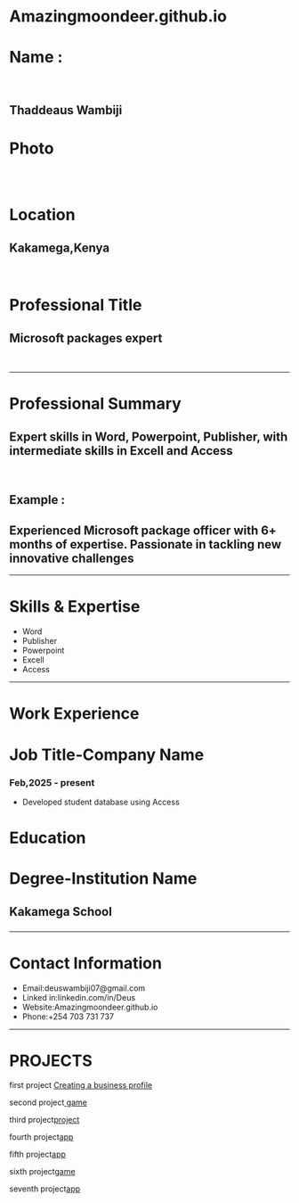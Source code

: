 # Amazingmoondeer.github.io
<p>
<h1><b>Name :</b></h1>
  <br>
<h2> Thaddeaus Wambiji</h2>
</p>
<p>
  <h1><b>Photo</b></h1>
  <h2></h2>
  <br>
</p>
<p>
  <h1><b>Location</b></h1>
  <h2> Kakamega,Kenya</h2>
  <br>
</p>
<p>
  <h1><b>Professional Title</b></h1>
  <h2> Microsoft packages expert</h2>
  <br>
  </p>
  <hr>
<p>
  <h1><b>Professional Summary </b></h1>
  <h2> Expert skills in Word, Powerpoint, Publisher, with intermediate skills in Excell and Access</h2>
  <br>
  <h2> Example : </h2>
  <h2> Experienced Microsoft package officer with 6+ months of expertise. Passionate in tackling new innovative challenges</h2>
</p>
<hr>
<p>
  <h1><b>Skills & Expertise</b></h1>
  <ul>
    <li>Word</li>
    <li>Publisher</li>
    <li>Powerpoint</li>
    <li>Excell</li>
    <li>Access</li>
  </ul>
</p>
<hr>
<p>
  <h1><b>Work Experience</b></h1>
  <h1><b>Job Title-Company Name</b></h1>
  <h3>Feb,2025 - present</h3>
  <ul>
    <li>Developed student database using Access</li>
  </ul>
</p>
<p>
<h1><b>Education</b></h1>
<h1><b>Degree-Institution Name</b></h1>
 <h2>Kakamega School</h2>
<h3></h3>
</p>

<hr>
<p>
  <h1><b>Contact Information</b></h1>
  <ul>
    <li>Email:deuswambiji07@gmail.com</li>
    <li>Linked in:linkedin.com/in/Deus</li>
    <li>Website:Amazingmoondeer.github.io</li>
    <li>Phone:+254 703 731 737</li>
  </ul>
</p>
<hr>
<h1><b>PROJECTS</b></h1>
<p>first project <a href=" https://amazingmoondeer.github.io/Business_profile/"> Creating a business profile</a></p>
<p>second project<a href=" https://amazingmoondeer.github.io/twenty/"> game</a></p>
<p>third project<a href=" https://amazingmoondeer.github.io/ps5/">project</a></p>
<p>fourth project<a href=" https://amazingmoondeer.github.io/photo-editor/">app</a></p>
<p>fifth project<a href="https://amazingmoondeer.github.io/Music/">app</a></p>
<p>sixth project<a href=" https://amazingmoondeer.github.io/venice/">game</a></p>
<p>seventh project<a href="https://amazingmoondeer.github.io/seven/">app</a></p>





